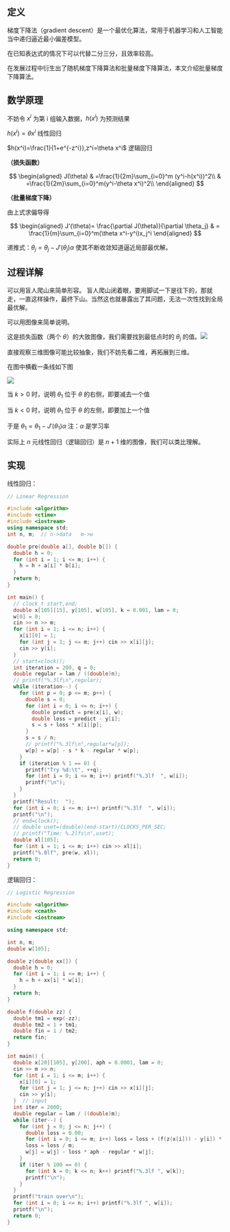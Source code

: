 ## 定义

梯度下降法（gradient descent）是一个最优化算法，常用于机器学习和人工智能当中递归逼近最小偏差模型。

在已知表达式的情况下可以代替二分三分，且效率较高。

在发展过程中衍生出了随机梯度下降算法和批量梯度下降算法，本文介绍批量梯度下降算法。

## 数学原理

不妨令 $x^i$ 为第 i 组输入数据，$h(x^i)$ 为预测结果

$h(x^i)=\theta x^i$ 线性回归

$h(x^i)=\frac{1}{1+e^{-z^i}},z^i=\theta x^i$ 逻辑回归

**（损失函数）**

$$
\begin{aligned}
J(\theta)
& =\frac{1}{2m}\sum_{i=0}^m (y^i-h(x^i))^2\\
& =\frac{1}{2m}\sum_{i=0}^m(y^i-\theta x^i)^2\\
\end{aligned}
$$

**（批量梯度下降）**

由上式求偏导得

$$
\begin{aligned}
J'(\theta)=
\frac{\partial J(\theta)}{\partial \theta_j}
& = \frac{1}{m}\sum_{i=0}^m(\theta x^i-y^i)x_j^i
\end{aligned}
$$

递推式：$\theta_j=\theta_j-J'(\theta_j)\alpha$ 使其不断收敛知道逼近局部最优解。

## 过程详解

可以用盲人爬山来简单形容。
盲人爬山闭着眼，要用脚试一下是往下的，那就走，一直这样操作，最终下山。当然这也就暴露出了其问题，无法一次性找到全局最优解。

可以用图像来简单说明。

这是损失函数（两个 $\theta$）的大致图像，我们需要找到最低点时的 $\theta_j$ 的值。![](.\P1.png)

直接观察三维图像可能比较抽象，我们不妨先看二维，再拓展到三维。

在图中横截一条线如下图

![](.\P2.png)

当 $k>0$ 时，说明 $\theta_1$ 位于 $\theta$ 的右侧，即要减去一个值

当 $k<0$ 时，说明 $\theta_1$ 位于 $\theta$ 的左侧，即要加上一个值

于是 $\theta_1=\theta_1-J'(\theta_1)\alpha$ 注：$\alpha$ 是学习率

实际上 $n$ 元线性回归（逻辑回归）是 $n+1$ 维的图像，我们可以类比理解。

## 实现

线性回归：

```cpp
// Linear Regression

#include <algorithm>
#include <ctime>
#include <iostream>
using namespace std;
int n, m;  // n->data   m->w

double pre(double a[], double b[]) {
  double h = 0;
  for (int i = 1; i <= m; i++) {
    h = h + a[i] * b[i];
  }
  return h;
}

int main() {
  // clock_t start,end;
  double x[105][15], y[105], w[105], k = 0.001, lam = 0;
  w[0] = 0;
  cin >> n >> m;
  for (int i = 1; i <= n; i++) {
    x[i][0] = 1;
    for (int j = 1; j <= m; j++) cin >> x[i][j];
    cin >> y[i];
  }
  // start=clock();
  int iteration = 200, q = 0;
  double regular = lam / ((double)n);
  // printf("%.3lf\n",regular);
  while (iteration--) {
    for (int p = 0; p <= m; p++) {
      double s = 0;
      for (int i = 0; i <= n; i++) {
        double predict = pre(x[i], w);
        double loss = predict - y[i];
        s = s + loss * x[i][p];
      }
      s = s / n;
      // printf("%.3lf\n",regular*w[p]);
      w[p] = w[p] - s * k - regular * w[p];
    }
    if (iteration % 1 == 0) {
      printf("Try %d:\t", ++q);
      for (int i = 0; i <= m; i++) printf("%.3lf  ", w[i]);
      printf("\n");
    }
  }
  printf("Result:  ");
  for (int i = 0; i <= m; i++) printf("%.3lf  ", w[i]);
  printf("\n");
  // end=clock();
  // double uset=(double)(end-start)/CLOCKS_PER_SEC;
  // printf("Time: %.2lfs\n",uset);
  double xl[105];
  for (int i = 1; i <= m; i++) cin >> xl[i];
  printf("%.0lf", pre(w, xl));
  return 0;
}
```

逻辑回归：

```cpp
// Logistic Regression

#include <algorithm>
#include <cmath>
#include <iostream>

using namespace std;

int n, m;
double w[105];

double z(double xx[]) {
  double h = 0;
  for (int i = 1; i <= m; i++) {
    h = h + xx[i] * w[i];
  }
  return h;
}

double f(double zz) {
  double tm1 = exp(-zz);
  double tm2 = 1 + tm1;
  double fin = 1 / tm2;
  return fin;
}

int main() {
  double x[20][105], y[200], aph = 0.0001, lam = 0;
  cin >> m >> n;
  for (int i = 1; i <= m; i++) {
    x[i][0] = 1;
    for (int j = 1; j <= n; j++) cin >> x[i][j];
    cin >> y[i];
  }  // input
  int iter = 2000;
  double regular = lam / ((double)m);
  while (iter--) {
    for (int j = 0; j <= n; j++) {
      double loss = 0.00;
      for (int i = 0; i <= m; i++) loss = loss + (f(z(x[i])) - y[i]) * x[i][j];
      loss = loss / m;
      w[j] = w[j] - loss * aph - regular * w[j];
    }
    if (iter % 100 == 0) {
      for (int k = 0; k <= n; k++) printf("%.3lf ", w[k]);
      printf("\n");
    }
  }
  printf("train over\n");
  for (int i = 0; i <= n; i++) printf("%.3lf ", w[i]);
  printf("\n");
  return 0;
}
```
